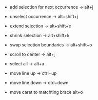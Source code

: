 - add selection for next occurrence -> alt+j

- unselect occurrence -> alt+shift+j

- extend selection -> alt+shift+e

- shrink selection -> alt+shift+k

- swap selection boundaries -> alt+shift+o

- scroll to center -> alt+;

- select all -> alt+a

- move line up -> ctrl+up

- move line down -> ctrl+down

- move caret to matchting brace alt+o
